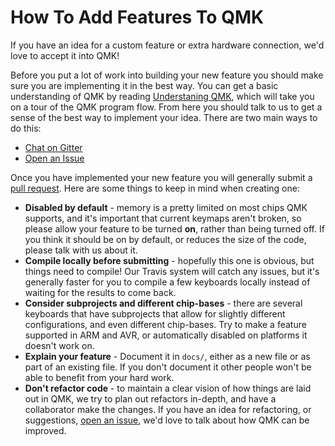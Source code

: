 # How To Add Features To QMK

If you have an idea for a custom feature or extra hardware connection, we'd love to accept it into QMK! 

Before you put a lot of work into building your new feature you should make sure you are implementing it in the best way. You can get a basic understanding of QMK by reading [Understaning QMK](understanding_qmk.html), which will take you on a tour of the QMK program flow. From here you should talk to us to get a sense of the best way to implement your idea. There are two main ways to do this:

* [Chat on Gitter](https://gitter.im/qmk/qmk_firmware)
* [Open an Issue](https://github.com/qmk/qmk_firmware/issues/new)

Once you have implemented your new feature you will generally submit a [pull request](https://github.com/qmk/qmk_firmware/pulls). Here are some things to keep in mind when creating one:

* **Disabled by default** - memory is a pretty limited on most chips QMK supports, and it's important that current keymaps aren't broken, so please allow your feature to be turned **on**, rather than being turned off. If you think it should be on by default, or reduces the size of the code, please talk with us about it.
* **Compile locally before submitting** - hopefully this one is obvious, but things need to compile! Our Travis system will catch any issues, but it's generally faster for you to compile a few keyboards locally instead of waiting for the results to come back.
* **Consider subprojects and different chip-bases** - there are several keyboards that have subprojects that allow for slightly different configurations, and even different chip-bases. Try to make a feature supported in ARM and AVR, or automatically disabled on platforms it doesn't work on.
* **Explain your feature** - Document it in `docs/`, either as a new file or as part of an existing file. If you don't document it other people won't be able to benefit from your hard work.
* **Don't refactor code** - to maintain a clear vision of how things are laid out in QMK, we try to plan out refactors in-depth, and have a collaborator make the changes. If you have an idea for refactoring, or suggestions, [open an issue](https://github.com/qmk/qmk_firmware/issues), we'd love to talk about how QMK can be improved.
